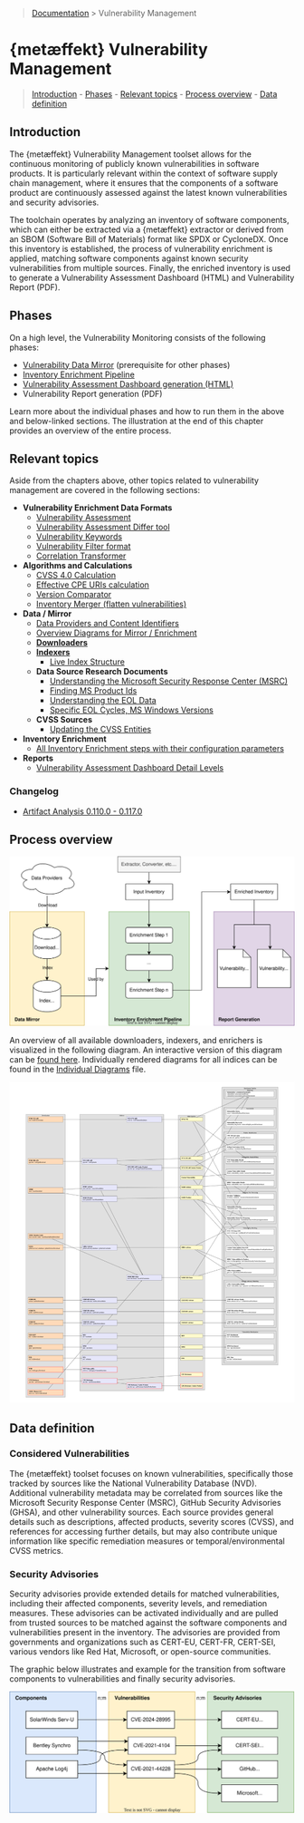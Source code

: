 > [Documentation](../README.md) >
> Vulnerability Management

# {metæffekt} Vulnerability Management

> [Introduction](#introduction) -
> [Phases](#phases) -
> [Relevant topics](#relevant-topics) -
> [Process overview](#process-overview) -
> [Data definition](#data-definition)

## Introduction

The {metæffekt} Vulnerability Management toolset allows for the continuous monitoring of publicly known
vulnerabilities in software products.
It is particularly relevant within the context of software supply chain management,
where it ensures that the components of a software product are continuously assessed against the latest known
vulnerabilities and security advisories.

The toolchain operates by analyzing an inventory of software components,
which can either be extracted via a {metæffekt} extractor or derived from an SBOM (Software Bill of Materials) format
like SPDX or CycloneDX.
Once this inventory is established, the process of vulnerability enrichment is applied,
matching software components against known security vulnerabilities from multiple sources.
Finally, the enriched inventory is used to generate a Vulnerability Assessment Dashboard (HTML) and
Vulnerability Report (PDF).

## Phases

On a high level, the Vulnerability Monitoring consists of the following phases:

- [Vulnerability Data Mirror](data-mirror/vulnerability-data-mirror.md) (prerequisite for other phases)
- [Inventory Enrichment Pipeline](inventory-enrichment/inventory-enrichment-pipeline.md)
- [Vulnerability Assessment Dashboard generation (HTML)](../metaeffekt-vulnerability-assessment-dashboard/README.md)
- Vulnerability Report generation (PDF)

Learn more about the individual phases and how to run them in the above and below-linked sections.
The illustration at the end of this chapter provides an overview of the entire process.

## Relevant topics

Aside from the chapters above, other topics related to vulnerability management are covered in the following sections:

- **Vulnerability Enrichment Data Formats**
    - [Vulnerability Assessment](other-topics/vulnerability-assessment-file-gen-3.md)
    - [Vulnerability Assessment Differ tool](other-topics/vulnerability-status-differ.md)
    - [Vulnerability Keywords](other-topics/vulnerability-keywords.md)
    - [Vulnerability Filter format](other-topics/vulnerability-filter-format.md)
    - [Correlation Transformer](other-topics/correlation-transformer.md)
- **Algorithms and Calculations**
    - [CVSS 4.0 Calculation](other-topics/security/cvss-4.0-calculation.md)
    - [Effective CPE URIs calculation](other-topics/parsing-effective-cpe.md)
    - [Version Comparator](other-topics/version-comparator.md)
    - [Inventory Merger (flatten vulnerabilities)](other-topics/inventory-merger.md)
- **Data / Mirror**
    - [Data Providers and Content Identifiers](inventory-enrichment/content-identifiers.md)
    - [Overview Diagrams for Mirror / Enrichment](diagrams/individual-index-diagrams.md)
    - **[Downloaders](data-mirror/download.md)**
    - **[Indexers](data-mirror/index.md)**
        - [Live Index Structure](data-mirror/index-examples.md)
    - **Data Source Research Documents**
        - [Understanding the Microsoft Security Response Center (MSRC)](data-mirror/msrc/understanding-data.md)
        - [Finding MS Product Ids](data-mirror/msrc/finding-microsoft-product-ids.md)
        - [Understanding the EOL Data](data-mirror/eol/understanding-data.md)
        - [Specific EOL Cycles, MS Windows Versions](data-mirror/eol/eol-data-specific-cycles.md)
    - **CVSS Sources**
        - [Updating the CVSS Entities](other-topics/security/updating-cvss-entities.md)
- **Inventory Enrichment**
    - [All Inventory Enrichment steps with their configuration parameters](inventory-enrichment/inventory-enrichment-steps.md)
- **Reports**
    - [Vulnerability Assessment Dashboard Detail Levels](other-topics/vad-detail-levels.md)

### Changelog

- [Artifact Analysis 0.110.0 - 0.117.0](changelog/0.110.0-0.117.0.md)

## Process overview

![inventory-enrichment-overview.svg](inventory-enrichment-overview.svg)

An overview of all available downloaders, indexers, and enrichers is visualized in the following diagram.
An interactive version of this diagram can be [found here](large-overview-diagram.html).
Individually rendered diagrams for all indices can be found in the
[Individual Diagrams](diagrams/individual-index-diagrams.md) file.

<!-- to update this diagram, open the html file in a browser and press 's' to save the svg or 'p' for png -->
<!-- ![large-overview-diagram.svg](large-overview-diagram.svg) -->
![large-overview-diagram.png](large-overview-diagram.png)

## Data definition

### Considered Vulnerabilities

The {metæffekt} toolset focuses on known vulnerabilities,
specifically those tracked by sources like the National Vulnerability Database (NVD).
Additional vulnerability metadata may be correlated from sources like the Microsoft Security Response Center (MSRC),
GitHub Security Advisories (GHSA), and other vulnerability sources.
Each source provides general details such as descriptions, affected products, severity scores (CVSS),
and references for accessing further details, but may also contribute unique information like specific remediation
measures or temporal/environmental CVSS metrics.

### Security Advisories

Security advisories provide extended details for matched vulnerabilities,
including their affected components, severity levels, and remediation measures.
These advisories can be activated individually and are pulled from trusted sources to be matched against the software
components and vulnerabilities present in the inventory.
The advisories are provided from governments and organizations such as CERT-EU, CERT-FR, CERT-SEI,
various vendors like Red Hat, Microsoft, or open-source communities.

The graphic below illustrates and example for the transition from software components to vulnerabilities and finally
security advisories.

![from components to security advisories](component-vulnerability-advisory.svg)
